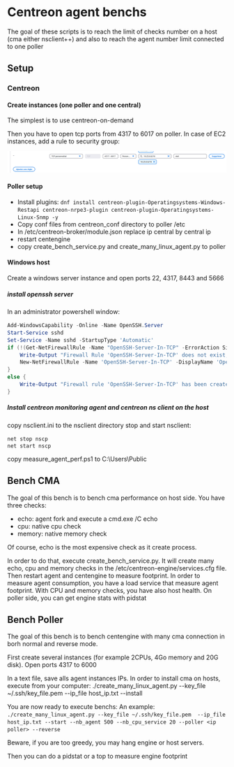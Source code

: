 # Centreon agent benchs
The goal of these scripts is to reach the limit of checks number on a host (cma either nsclient++) and also to reach the agent number limit connected to one poller

## Setup
### Centreon

#### Create instances (one poller and one central)

The simplest is to use centreon-on-demand

Then you have to open tcp ports from 4317 to 6017 on poller. In case of EC2 instances, add a rule to security group:

![image](doc-pictures/add-rule.png)

#### Poller setup
* Install plugins: ``` dnf install centreon-plugin-Operatingsystems-Windows-Restapi centreon-nrpe3-plugin centreon-plugin-Operatingsystems-Linux-Snmp -y ```
* Copy conf files from centreon_conf directory to poller /etc
* In /etc/centreon-broker/module.json replace ip central by central ip
* restart centengine
* copy create_bench_service.py and create_many_linux_agent.py to poller

#### Windows host
Create a windows server instance and open ports 22, 4317, 8443 and 5666

##### install openssh server
In an administrator powershell window:
```powershell
Add-WindowsCapability -Online -Name OpenSSH.Server
Start-Service sshd
Set-Service -Name sshd -StartupType 'Automatic'
if (!(Get-NetFirewallRule -Name "OpenSSH-Server-In-TCP" -ErrorAction SilentlyContinue | Select-Object Name, Enabled)) {
	Write-Output "Firewall Rule 'OpenSSH-Server-In-TCP' does not exist, creating it..."
	New-NetFirewallRule -Name 'OpenSSH-Server-In-TCP' -DisplayName 'OpenSSH Server (sshd)' -Enabled True -Direction Inbound -Protocol TCP -Action Allow -LocalPort 22
}
else {
	Write-Output "Firewall rule 'OpenSSH-Server-In-TCP' has been created and exists."
}
```
##### Install centreon monitoring agent and centreon ns client on the host
copy nsclient.ini to the nsclient directory
stop and start nsclient:
```
net stop nscp
net start nscp
```

copy measure_agent_perf.ps1 to C:\Users\Public


## Bench CMA
The goal of this bench is to bench cma performance on host side. You have three checks:
* echo: agent fork and execute a cmd.exe /C echo
* cpu: native cpu check 
* memory: native memory check

Of course, echo is the most expensive check as it create process.

In order to do that, execute create_bench_service.py.
It will create many echo, cpu and memory checks in the /etc/centreon-engine/services.cfg file.
Then restart agent and centengine to measure footprint.
In order to measure agent consumption, you have a load service that measure agent footprint.
With CPU and memory checks, you have also host health.
On poller side, you can get engine stats with pidstat

## Bench Poller
The goal of this bench is to bench centengine with many cma connection in borh normal and reverse mode.

First create several instances (for example 2CPUs, 4Go memory and 20G disk).
Open ports 4317 to 6000

In a text file, save alls agent instances IPs.
In order to install cma on hosts, execute from your computer:
./create_many_linux_agent.py --key_file ~/.ssh/key_file.pem  --ip_file host_ip.txt --install

You are now ready to execute benchs:
An example: ```./create_many_linux_agent.py --key_file ~/.ssh/key_file.pem  --ip_file host_ip.txt --start --nb_agent 500 --nb_cpu_service 20 --poller <ip poller> --reverse```

Beware, if you are too greedy, you may hang engine or host servers.

Then you can do a pidstat or a top to measure engine footprint

